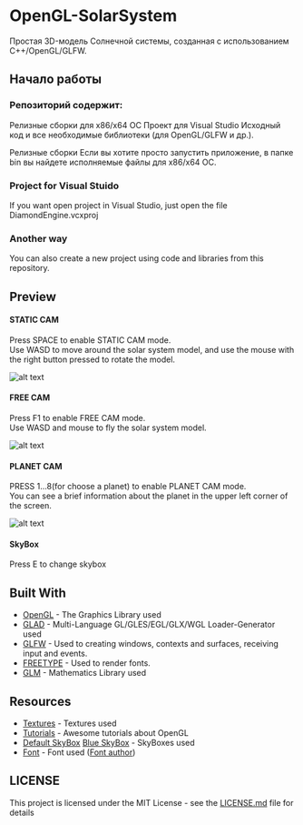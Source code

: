 # OpenGL-SolarSystem
Простая 3D-модель Солнечной системы, созданная с использованием C++/OpenGL/GLFW. 

## Начало работы
### Репозиторий содержит:

Релизные сборки для x86/x64 ОС
Проект для Visual Studio
Исходный код и все необходимые библиотеки (для OpenGL/GLFW и др.).
 
Релизные сборки
Если вы хотите просто запустить приложение, в папке bin вы найдете исполняемые файлы для x86/x64 ОС.
 
 ### Project for Visual Stuido
  If you want open project in Visual Studio, just open the file DiamondEngine.vcxproj
  
 ### Another way
  You can also create a new project using code and libraries from this repository.
  
  ## Preview
   #### STATIC CAM
   Press SPACE to enable STATIC CAM mode.<br>
   Use WASD to move around the solar system model, and use the mouse with the right button pressed to rotate the model.
      
  ![alt text](https://i.ibb.co/Gx4xGKC/1.png)
  
   #### FREE CAM
   
   Press F1 to enable FREE CAM mode.<br>
   Use WASD and mouse to fly the solar system model.
   
  ![alt text](https://i.ibb.co/y0PyR8P/2.png)
  
   #### PLANET CAM
   
   PRESS 1...8(for choose a planet) to enable PLANET CAM mode.<br>
   You can see a brief information about the planet in the upper left corner of the screen.
   
  ![alt text](https://i.ibb.co/q5xPK3R/3.png)
 
   #### SkyBox
   Press E to change skybox
   
 ## Built With

* [OpenGL](https://www.opengl.org/) - The Graphics Library used
* [GLAD](https://glad.dav1d.de/) - Multi-Language GL/GLES/EGL/GLX/WGL Loader-Generator used
* [GLFW](https://www.glfw.org/) - Used to creating windows, contexts and surfaces, receiving input and events.
* [FREETYPE](https://www.freetype.org/) - Used to render fonts.
* [GLM](https://glm.g-truc.net/0.9.9/index.html) - Mathematics Library used

## Resources

* [Textures](https://cosmos-online.ru/textures) - Textures used
* [Tutorials](https://learnopengl.com/) - Awesome tutorials about OpenGL
* [Default SkyBox](http://www.custommapmakers.org/skyboxes.php) [Blue SkyBox](https://opengameart.org/content/space-skyboxes-0) - SkyBoxes used
* [Font](https://www.fonts-online.ru/font/Korataki-Italic) - Font used ([Font author](http://typodermicfonts.com/))

## LICENSE
This project is licensed under the MIT License - see the [LICENSE.md](https://github.com/1kar/OpenGL-SolarSystem/blob/master/LICENSE) file for details
